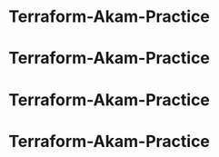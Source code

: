 # Terraform-Akam-Practice
# Terraform-Akam-Practice
# Terraform-Akam-Practice
# Terraform-Akam-Practice
